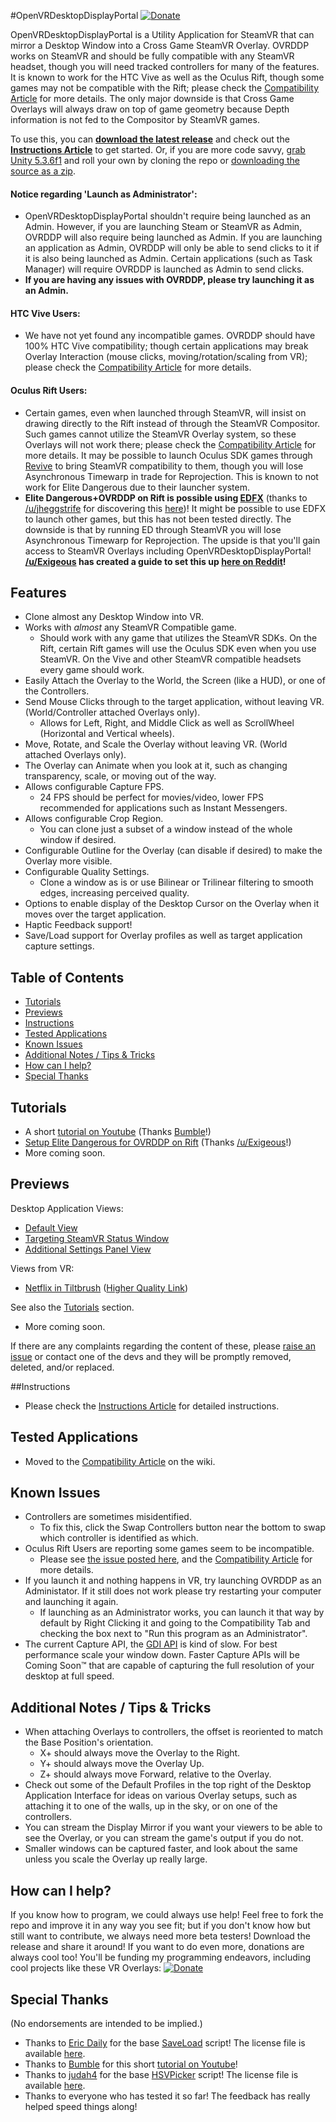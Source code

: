 #OpenVRDesktopDisplayPortal
[![Donate](https://img.shields.io/badge/Donate-PayPal-blue.svg)](https://www.paypal.com/cgi-bin/webscr?cmd=_s-xclick&hosted_button_id=UK5EVMA4DFBWY)

OpenVRDesktopDisplayPortal is a Utility Application for SteamVR that can mirror a Desktop Window into a Cross Game SteamVR Overlay. OVRDDP works on SteamVR and should be fully compatible with any SteamVR headset, though you will need tracked controllers for many of the features. It is known to work for the HTC Vive as well as the Oculus Rift, though some games may not be compatible with the Rift; please check the [Compatibility Article](https://github.com/Hotrian/OpenVRDesktopDisplayPortal/wiki/Compatibility#mirrored-to) for more details. The only major downside is that Cross Game Overlays will always draw on top of game geometry because Depth information is not fed to the Compositor by SteamVR games.

To use this, you can **[download the latest release](https://github.com/Hotrian/OpenVRDesktopDisplayPortal/releases)** and check out the **[Instructions Article](https://github.com/Hotrian/OpenVRDesktopDisplayPortal/wiki/Instructions)** to get started. Or, if you are more code savvy, [grab Unity 5.3.6f1](https://unity3d.com/get-unity/download/archive) and roll your own by cloning the repo or [downloading the source as a zip](https://github.com/Hotrian/OpenVRDesktopDisplayPortal/archive/master.zip).

#### Notice regarding 'Launch as Administrator':
- OpenVRDesktopDisplayPortal shouldn't require being launched as an Admin. However, if you are launching Steam or SteamVR as Admin, OVRDDP will also require being launched as Admin. If you are launching an application as Admin, OVRDDP will only be able to send clicks to it if it is also being launched as Admin. Certain applications (such as Task Manager) will require OVRDDP is launched as Admin to send clicks.
- **If you are having any issues with OVRDDP, please try launching it as an Admin.**

#### HTC Vive Users:
- We have not yet found any incompatible games. OVRDDP should have 100% HTC Vive compatibility; though certain applications may break Overlay Interaction (mouse clicks, moving/rotation/scaling from VR); please check the [Compatibility Article](https://github.com/Hotrian/OpenVRDesktopDisplayPortal/wiki/Compatibility#controller-integration) for more details.

#### Oculus Rift Users:
- Certain games, even when launched through SteamVR, will insist on drawing directly to the Rift instead of through the SteamVR Compositor. Such games cannot utilize the SteamVR Overlay system, so these Overlays will not work there; please check the [Compatibility Article](https://github.com/Hotrian/OpenVRDesktopDisplayPortal/wiki/Compatibility#mirrored-to) for more details. It may be possible to launch Oculus SDK games through [Revive](https://github.com/LibreVR/Revive) to bring SteamVR compatibility to them, though you will lose Asynchronous Timewarp in trade for Reprojection. This is known to not work for Elite Dangerous due to their launcher system.
- **Elite Dangerous+OVRDDP on Rift is possible using [EDFX](http://edcodex.info/?m=tools&entry=58)** (thanks to [/u/jheggstrife](https://www.reddit.com/user/jheggstrife) for discovering this [here](https://www.reddit.com/r/Vive/comments/4x1pvh/openvrdesktopdisplayportal_now_has_controller/d7fklpq))! It might be possible to use EDFX to launch other games, but this has not been tested directly. The downside is that by running ED through SteamVR you will lose Asynchronous Timewarp for Reprojection. The upside is that you'll gain access to SteamVR Overlays including OpenVRDesktopDisplayPortal! **[/u/Exigeous](https://www.reddit.com/user/Exigeous) has created a guide to set this up [here on Reddit](https://www.reddit.com/r/EliteDangerous/comments/53j9ka/openvrdesktopdisplayportal_overlay_for_oculus?st=itafwp3c&sh=d94e0380)!**

## Features
- Clone almost any Desktop Window into VR.
- Works with _almost_ any SteamVR Compatible game.
  - Should work with any game that utilizes the SteamVR SDKs. On the Rift, certain Rift games will use the Oculus SDK even when you use SteamVR. On the Vive and other SteamVR compatible headsets every game should work.
- Easily Attach the Overlay to the World, the Screen (like a HUD), or one of the Controllers.
- Send Mouse Clicks through to the target application, without leaving VR. (World/Controller attached Overlays only). 
  - Allows for Left, Right, and Middle Click as well as ScrollWheel (Horizontal and Vertical wheels).
- Move, Rotate, and Scale the Overlay without leaving VR. (World attached Overlays only).
- The Overlay can Animate when you look at it, such as changing transparency, scale, or moving out of the way.
- Allows configurable Capture FPS.
  - 24 FPS should be perfect for movies/video, lower FPS recommended for applications such as Instant Messengers.
- Allows configurable Crop Region.
  - You can clone just a subset of a window instead of the whole window if desired.
- Configurable Outline for the Overlay (can disable if desired) to make the Overlay more visible.
- Configurable Quality Settings.
  - Clone a window as is or use Bilinear or Trilinear filtering to smooth edges, increasing perceived quality.
- Options to enable display of the Desktop Cursor on the Overlay when it moves over the target application.
- Haptic Feedback support!
- Save/Load support for Overlay profiles as well as target application capture settings.

## Table of Contents
- [Tutorials](https://github.com/Hotrian/OpenVRDesktopDisplayPortal#tutorials)
- [Previews](https://github.com/Hotrian/OpenVRDesktopDisplayPortal#previews)
- [Instructions](https://github.com/Hotrian/OpenVRDesktopDisplayPortal#instructions)
- [Tested Applications](https://github.com/Hotrian/OpenVRDesktopDisplayPortal#tested-applications)
- [Known Issues](https://github.com/Hotrian/OpenVRDesktopDisplayPortal#known-issues)
- [Additional Notes / Tips & Tricks](https://github.com/Hotrian/OpenVRDesktopDisplayPortal#additional-notes--tips--tricks)
- [How can I help?](https://github.com/Hotrian/OpenVRDesktopDisplayPortal#how-can-i-help)
- [Special Thanks](https://github.com/Hotrian/OpenVRDesktopDisplayPortal#special-thanks)

## Tutorials
- A short [tutorial on Youtube](https://www.youtube.com/watch?v=jjnyjf7RuMU) (Thanks [Bumble](https://www.youtube.com/channel/UCahG62_Yv1IpL2RIOCV88qQ)!)
- [Setup Elite Dangerous for OVRDDP on Rift](https://www.reddit.com/r/EliteDangerous/comments/53j9ka/openvrdesktopdisplayportal_overlay_for_oculus?st=itafwp3c&sh=d94e0380) (Thanks [/u/Exigeous](https://www.reddit.com/user/Exigeous)!)
- More coming soon.

## Previews
Desktop Application Views:
- [Default View](http://i.imgur.com/4fZXIyB.png)
- [Targeting SteamVR Status Window](http://i.imgur.com/viEEqUN.png)
- [Additional Settings Panel View](http://i.imgur.com/6VdnuAz.png)

Views from VR:
- [Netflix in Tiltbrush](https://thumbs.gfycat.com/TautHopefulFieldmouse-size_restricted.gif) ([Higher Quality Link](https://gfycat.com/TautHopefulFieldmouse))

See also the [Tutorials](https://github.com/Hotrian/OpenVRDesktopDisplayPortal#tutorials) section.
- More coming soon.

If there are any complaints regarding the content of these, please [raise an issue](https://github.com/Hotrian/OpenVRDesktopDisplayPortal/issues/new) or contact one of the devs and they will be promptly removed, deleted, and/or replaced.

##Instructions
- Please check the [Instructions Article](https://github.com/Hotrian/OpenVRDesktopDisplayPortal/wiki/Instructions) for detailed instructions.

## Tested Applications
- Moved to the [Compatibility Article](https://github.com/Hotrian/OpenVRDesktopDisplayPortal/wiki/Compatibility) on the wiki.

## Known Issues
- Controllers are sometimes misidentified. 
  - To fix this, click the Swap Controllers button near the bottom to swap which controller is identified as which.
- Oculus Rift Users are reporting some games seem to be incompatible.
  - Please see [the issue posted here](https://github.com/Hotrian/OpenVRTwitchChat/issues/4), and the [Compatibility Article](https://github.com/Hotrian/OpenVRDesktopDisplayPortal/wiki/Compatibility) for more details.
- If you launch it and nothing happens in VR, try launching OVRDDP as an Administator. If it still does not work please try restarting your computer and launching it again.
  - If launching as an Administrator works, you can launch it that way by default by Right Clicking it and going to the Compatibility Tab and checking the box next to "Run this program as an Administrator".
- The current Capture API, the [GDI API](https://msdn.microsoft.com/en-us/library/windows/desktop/dd145203) is kind of slow. For best performance scale your window down. Faster Capture APIs will be Coming Soon™ that are capable of capturing the full resolution of your desktop at full speed.

## Additional Notes / Tips & Tricks
- When attaching Overlays to controllers, the offset is reoriented to match the Base Position's orientation.
  - X+ should always move the Overlay to the Right.
  - Y+ should always move the Overlay Up.
  - Z+ should always move Forward, relative to the Overlay.
- Check out some of the Default Profiles in the top right of the Desktop Application Interface for ideas on various Overlay setups, such as attaching it to one of the walls, up in the sky, or on one of the controllers.
- You can stream the Display Mirror if you want your viewers to be able to see the Overlay, or you can stream the game's output if you do not.
- Smaller windows can be captured faster, and look about the same unless you scale the Overlay up really large.

## How can I help?

If you know how to program, we could always use help! Feel free to fork the repo and improve it in any way you see fit; but if you don't know how but still want to contribute, we always need more beta testers! Download the release and share it around! If you want to do even more, donations are always cool too! You'll be funding my programming endeavors, including cool projects like these VR Overlays: [![Donate](https://img.shields.io/badge/Donate-PayPal-blue.svg)](https://www.paypal.com/cgi-bin/webscr?cmd=_s-xclick&hosted_button_id=UK5EVMA4DFBWY)

## Special Thanks

(No endorsements are intended to be implied.)

- Thanks to [Eric Daily](http://tutsplus.com/authors/eric-daily) for the base [SaveLoad](http://gamedevelopment.tutsplus.com/tutorials/how-to-save-and-load-your-players-progress-in-unity--cms-20934) script! The license file is available [here](../master/SaveLoad-LICENSE.txt).
- Thanks to [Bumble](https://www.youtube.com/channel/UCahG62_Yv1IpL2RIOCV88qQ) for this short [tutorial on Youtube](https://www.youtube.com/watch?v=jjnyjf7RuMU)!
- Thanks to [judah4](https://github.com/judah4) for the base [HSVPicker](https://github.com/judah4/HSV-Color-Picker-Unity) script! The license file is available [here](../master/HSVPicker-LICENSE.txt).
- Thanks to everyone who has tested it so far! The feedback has really helped speed things along!
